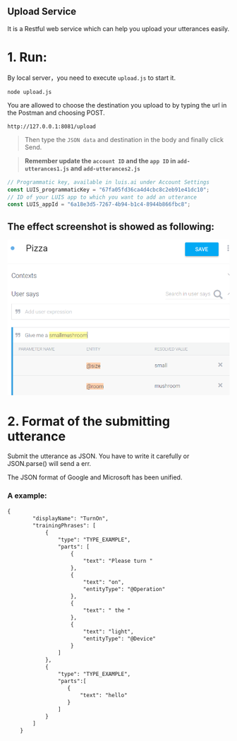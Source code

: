 Upload Service
-------

It is a Restful web service which can help you upload your utterances easily.

# 1. Run:
By local server，you need to execute `upload.js` to start it. 

```shell
node upload.js
```

You are allowed to choose the destination you upload to by typing the url in the Postman and choosing POST.

```
http://127.0.0.1:8081/upload
```

> Then type the `JSON data` and destination in the body and finally click Send.


> **Remember update the `account ID` and the `app ID` in `add-utterances1.js` and `add-utterances2.js`**

```javascript
// Programmatic key, available in luis.ai under Account Settings
const LUIS_programmaticKey = "67fa05fd36ca4d4cbc8c2eb91e41dc10";
// ID of your LUIS app to which you want to add an utterance
const LUIS_appId = "6a18e3d5-7267-4b94-b1c4-8944b866fbc8";
```


## The effect screenshot is showed as following:

 
 ![Microsoft](https://github.com/liufuxiao/Upload-code/blob/master/The%20picture%20of%20uploading.png)
 
 
 
 
 
# 2. Format of the submitting utterance

Submit the utterance as JSON. You have to write it carefully or JSON.parse() will send a err.

The JSON format of Google and Microsoft has been unified.


### A example:

```
{
        "displayName": "TurnOn",
        "trainingPhrases": [
            {
                "type": "TYPE_EXAMPLE",
                "parts": [
                    {
                        "text": "Please turn "
                    },
                    {
                        "text": "on",
                        "entityType": "@Operation"
                    },
                    {
                        "text": " the "
                    },
                    {
                        "text": "light",
                        "entityType": "@Device"
                    }
                ]
            },
            {
                "type": "TYPE_EXAMPLE",
                "parts":[
                   {
                       "text": "hello"
                   }
                ]
            }
        ]
    }
```

